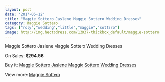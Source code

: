 ```yaml
---
layout: post
date: '2017-05-12'
title: "Maggie Sottero Jaslene Maggie Sottero Wedding Dresses"
category: Maggie Sottero
tags: ["rosy","wedding","little","maggie","sottero"]
image: http://img.hectodress.com/13037-thickbox_default/maggie-sottero-jaslene-maggie-sottero-wedding-dresses.jpg
---
```

Maggie Sottero Jaslene Maggie Sottero Wedding Dresses

On Sales: **$294.56**
<a href="https://www.hectodress.com/maggie-sottero/6353-maggie-sottero-jaslene-maggie-sottero-wedding-dresses.html"><amp-img layout="responsive" width="600" height="600" src="//img.hectodress.com/13037-thickbox_default/maggie-sottero-jaslene-maggie-sottero-wedding-dresses.jpg" alt="Maggie Sottero Jaslene Maggie Sottero Wedding Dresses 0" /></a>
<a href="https://www.hectodress.com/maggie-sottero/6353-maggie-sottero-jaslene-maggie-sottero-wedding-dresses.html"><amp-img layout="responsive" width="600" height="600" src="//img.hectodress.com/13039-thickbox_default/maggie-sottero-jaslene-maggie-sottero-wedding-dresses.jpg" alt="Maggie Sottero Jaslene Maggie Sottero Wedding Dresses 1" /></a>
<a href="https://www.hectodress.com/maggie-sottero/6353-maggie-sottero-jaslene-maggie-sottero-wedding-dresses.html"><amp-img layout="responsive" width="600" height="600" src="//img.hectodress.com/13038-thickbox_default/maggie-sottero-jaslene-maggie-sottero-wedding-dresses.jpg" alt="Maggie Sottero Jaslene Maggie Sottero Wedding Dresses 2" /></a>

Buy it: [Maggie Sottero Jaslene Maggie Sottero Wedding Dresses](https://www.hectodress.com/maggie-sottero/6353-maggie-sottero-jaslene-maggie-sottero-wedding-dresses.html "Maggie Sottero Jaslene Maggie Sottero Wedding Dresses")

View more: [Maggie Sottero](https://www.hectodress.com/109-maggie-sottero "Maggie Sottero")
